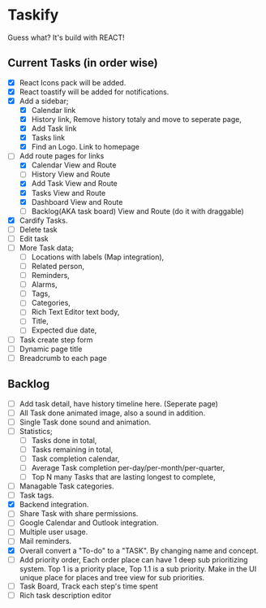 # Taskify

Guess what? It's build with REACT!

## Current Tasks (in order wise)

- [x] React Icons pack will be added.
- [x] React toastify will be added for notifications.
- [x] Add a sidebar;
  - [x] Calendar link
  - [x] History link, Remove history totaly and move to seperate page,
  - [x] Add Task link
  - [x] Tasks link
  - [x] Find an Logo. Link to homepage
- [ ] Add route pages for links
  - [x] Calendar View and Route
  - [ ] History View and Route
  - [x] Add Task View and Route
  - [x] Tasks View and Route
  - [x] Dashboard View and Route
  - [ ] Backlog(AKA task board) View and Route (do it with draggable)
- [x] Cardify Tasks.
- [ ] Delete task
- [ ] Edit task
- [ ] More Task data;
  - [ ] Locations with labels (Map integration),
  - [ ] Related person,
  - [ ] Reminders,
  - [ ] Alarms,
  - [ ] Tags,
  - [ ] Categories,
  - [ ] Rich Text Editor text body,
  - [ ] Title,
  - [ ] Expected due date,
- [ ] Task create step form
- [ ] Dynamic page title
- [ ] Breadcrumb to each page

## Backlog

- [ ] Add task detail, have history timeline here. (Seperate page)
- [ ] All Task done animated image, also a sound in addition.
- [ ] Single Task done sound and animation.
- [ ] Statistics;
  - [ ] Tasks done in total,
  - [ ] Tasks remaining in total,
  - [ ] Task completion calendar,
  - [ ] Average Task completion per-day/per-month/per-quarter,
  - [ ] Top N many Tasks that are lasting longest to complete,
- [ ] Managable Task categories.
- [ ] Task tags.
- [x] Backend integration.
- [ ] Share Task with share permissions.
- [ ] Google Calendar and Outlook integration.
- [ ] Multiple user usage.
- [ ] Mail reminders.
- [x] Overall convert a "To-do" to a "TASK". By changing name and concept.
- [ ] Add priority order, Each order place can have 1 deep sub prioritizing system. Top 1 is a priority place, Top 1.1 is a sub priority. Make in the UI unique place for places and tree view for sub priorities.
- [ ] Task Board, Track each step's time spent
- [ ] Rich task description editor
